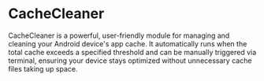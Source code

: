# CacheCleaner
CacheCleaner is a powerful, user-friendly module for managing and cleaning your Android device's app cache. It automatically runs when the total cache exceeds a specified threshold and can be manually triggered via terminal, ensuring your device stays optimized without unnecessary cache files taking up space.
